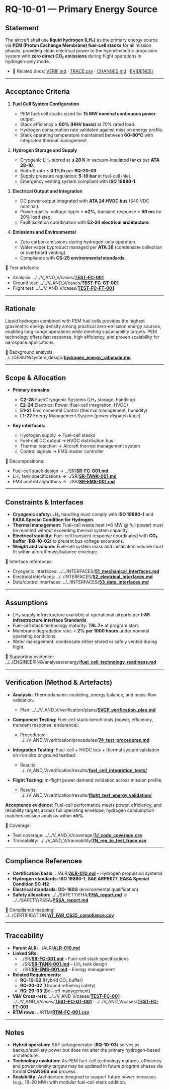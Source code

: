 # RQ-10-01 — Primary Energy Source

## Statement
The aircraft shall use **liquid hydrogen (LH₂)** as the primary energy source via **PEM (Proton Exchange Membrane) fuel-cell stacks** for all mission phases, providing clean electrical power to the hybrid-electric propulsion system with **zero direct CO₂ emissions** during flight operations in hydrogen-only mode.

- 🔗 Related docs: [VERIF.md](./VERIF.md) · [TRACE.csv](./TRACE.csv) · [CHANGES.md](./CHANGES.md) · [EVIDENCE/](./EVIDENCE/)

---

## Acceptance Criteria
1. **Fuel Cell System Configuration**  
   - PEM fuel-cell stacks sized for **15 MW nominal continuous power** output.  
   - Stack efficiency ≥ **60% (HHV basis)** at 70% rated load.  
   - Hydrogen consumption rate validated against mission energy profile.  
   - Stack operating temperature maintained between **60–80°C** with integrated thermal management.

2. **Hydrogen Storage and Supply**  
   - Cryogenic LH₂ stored at **≤ 20 K** in vacuum-insulated tanks per **ATA 28-10**.  
   - Boil-off rate ≤ **0.1%/h** per **RQ-20-03**.  
   - Supply pressure regulation: **5–10 bar** at fuel-cell inlet.  
   - Emergency venting system compliant with **ISO 19880-1**.

3. **Electrical Output and Integration**  
   - DC power output integrated with **ATA 24 HVDC bus** (540 VDC nominal).  
   - Power quality: voltage ripple ≤ **±2%**, transient response < **50 ms** for 20% load step.  
   - Fault isolation coordination with **E2-24 electrical architecture**.

4. **Emissions and Environmental**  
   - Zero carbon emissions during hydrogen-only operation.  
   - Water vapor byproduct managed per **ATA 38** (condensate collection or overboard venting).  
   - Compliance with **CS-25 environmental standards**.

🔗 Test artefacts:  
- Analysis: ../../V_AND_V/cases/[**TEST-FC-001**](../../V_AND_V/cases/TEST-FC-001.md)  
- Ground test: ../../V_AND_V/cases/[**TEST-FC-GT-001**](../../V_AND_V/cases/TEST-FC-GT-001.md)  
- Flight test: ../../V_AND_V/cases/[**TEST-FC-FT-001**](../../V_AND_V/cases/TEST-FC-FT-001.md)

---

## Rationale
Liquid hydrogen combined with PEM fuel cells provides the highest gravimetric energy density among practical zero-emission energy sources, enabling long-range operations while meeting sustainability targets. PEM technology offers fast response, high efficiency, and proven scalability for aerospace applications.

🔗 Background analysis: ../../DESIGN/system_design/[**hydrogen_energy_rationale.md**](../../DESIGN/system_design/hydrogen_energy_rationale.md)

---

## Scope & Allocation
- **Primary domains:**  
  - **C2-28** Fuel/Cryogenic Systems (LH₂ storage, handling)  
  - **E2-24** Electrical Power (fuel-cell integration, HVDC)  
  - **E1-21** Environmental Control (thermal management, humidity)  
  - **L1-22** Energy Management System (power dispatch logic)

- **Key interfaces:**  
  - Hydrogen supply → Fuel-cell stacks  
  - Fuel-cell DC output → HVDC distribution bus  
  - Thermal rejection → Aircraft thermal management system  
  - Control signals → EMS master controller

🔗 Decompositions:  
- Fuel-cell stack design → ../SR/[**SR-FC-001.md**](../SR/SR-FC-001.md)  
- LH₂ tank specifications → ../SR/[**SR-TANK-001.md**](../SR/SR-TANK-001.md)  
- EMS control algorithms → ../SR/[**SR-EMS-001.md**](../SR/SR-EMS-001.md)

---

## Constraints & Interfaces
- **Cryogenic safety:** LH₂ handling must comply with **ISO 19880-1** and **EASA Special Condition for Hydrogen**.  
- **Thermal management:** Fuel-cell waste heat (≈6 MW @ full power) must be rejected without exceeding thermal system capacity.  
- **Electrical stability:** Fuel-cell transient response coordinated with **CO₂ buffer** (**RQ-10-02**) to prevent bus voltage excursions.  
- **Weight and volume:** Fuel-cell system mass and installation volume must fit within aircraft mass/balance envelope.

🔗 Interface references:  
- Cryogenic interfaces: ../../INTERFACES/[**51_mechanical_interfaces.md**](../../INTERFACES/51_mechanical_interfaces.md)  
- Electrical interfaces: ../../INTERFACES/[**52_electrical_interfaces.md**](../../INTERFACES/52_electrical_interfaces.md)  
- Data/control interfaces: ../../INTERFACES/[**53_data_interfaces.md**](../../INTERFACES/53_data_interfaces.md)

---

## Assumptions
- LH₂ supply infrastructure available at operational airports per **I-85 Infrastructure Interface Standards**.  
- Fuel-cell stack technology maturity: **TRL 7+** at program start.  
- Membrane degradation rate: < **2% per 1000 hours** under nominal operating conditions.  
- Water management: condensate either stored or safely vented during flight.

🔗 Supporting evidence: ../../ENGINEERING/analyses/energy/[**fuel_cell_technology_readiness.md**](../../ENGINEERING/analyses/energy/fuel_cell_technology_readiness.md)

---

## Verification (Method & Artefacts)
- **Analysis:** Thermodynamic modeling, energy balance, and mass-flow validation.  
  - Plan: ../../V_AND_V/verification/plans/[**SVCP_verification_plan.md**](../../V_AND_V/verification/plans/SVCP_verification_plan.md)

- **Component Testing:** Fuel-cell stack bench tests (power, efficiency, transient response, endurance).  
  - Procedures: ../../V_AND_V/verification/procedures/[**74_test_procedures.md**](../../V_AND_V/verification/procedures/74_test_procedures.md)

- **Integration Testing:** Fuel-cell + HVDC bus + thermal system validation on iron bird or ground testbed.  
  - Results: ../../V_AND_V/verification/results/[**fuel_cell_integration_tests/**](../../V_AND_V/verification/results/fuel_cell_integration_tests/)

- **Flight Testing:** In-flight power demand validation across mission profile.  
  - Results: ../../V_AND_V/verification/results/[**flight_test_energy_validation/**](../../V_AND_V/verification/results/flight_test_energy_validation/)

**Acceptance evidence:** Fuel-cell performance meets power, efficiency, and reliability targets across full operating envelope; hydrogen consumption matches mission analysis within **±5%**.

🔗 Coverage:  
- Test coverage: ../../V_AND_V/coverage/[**7J_code_coverage.csv**](../../V_AND_V/coverage/7J_code_coverage.csv)  
- Traceability: ../../V_AND_V/traceability/[**7N_req_to_test_trace.csv**](../../V_AND_V/traceability/7N_req_to_test_trace.csv)

---

## Compliance References
- **Certification basis:** ../ALR/[**ALR-010.md**](../ALR/ALR-010.md) – Hydrogen propulsion systems  
- **Hydrogen standards:** **ISO 19880-1**, **SAE ARP8677**, **EASA Special Condition SC-H2**  
- **Electrical standards:** **DO-160G** (environmental qualification)  
- **Safety allocation:** ../../SAFETY/FHA/[**FHA_report.md**](../../SAFETY/FHA/FHA_report.md) → ../../SAFETY/PSSA/[**PSSA_report.md**](../../SAFETY/PSSA/PSSA_report.md)

🔗 Compliance mapping: ../../CERTIFICATION/[**AT_FAR_CS25_compliance.csv**](../../CERTIFICATION/AT_FAR_CS25_compliance.csv)

---

## Traceability
- **Parent ALR:** ../ALR/[**ALR-010.md**](../ALR/ALR-010.md)  
- **Linked SRs:**  
  - ../SR/[**SR-FC-001.md**](../SR/SR-FC-001.md) – Fuel-cell stack specifications  
  - ../SR/[**SR-TANK-001.md**](../SR/SR-TANK-001.md) – LH₂ tank design  
  - ../SR/[**SR-EMS-001.md**](../SR/SR-EMS-001.md) – Energy management  
- **Related Requirements:**  
  - **RQ-10-02** (Hybrid CO₂ buffer)  
  - **RQ-20-02** (Ground refueling safety)  
  - **RQ-20-03** (Boil-off management)  
- **V&V Cross-refs:** ../../V_AND_V/cases/[**TEST-FC-001**](../../V_AND_V/cases/TEST-FC-001.md) · ../../V_AND_V/cases/[**TEST-FC-GT-001**](../../V_AND_V/cases/TEST-FC-GT-001.md) · ../../V_AND_V/cases/[**TEST-FC-FT-001**](../../V_AND_V/cases/TEST-FC-FT-001.md)  
- **RTM rows:** ../RTM/[**RTM-FC-001.csv**](../RTM/RTM-FC-001.csv)

---

## Notes
- **Hybrid operation:** SAF turbogenerator (**RQ-10-03**) serves as backup/auxiliary power but does not alter the primary hydrogen-based architecture.  
- **Technology evolution:** As PEM fuel-cell technology matures, efficiency and power density targets may be updated in future program phases via formal **CHANGES.md** process.  
- **Scalability:** Architecture designed to support future power increases (e.g., 18–20 MW) with modular fuel-cell stack addition.
